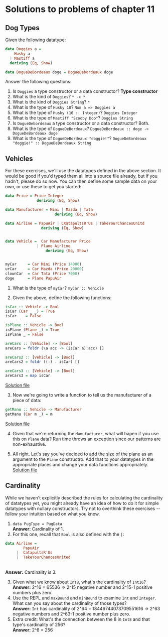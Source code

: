 # Solutions to problems of chapter 11

## Dog Types

Given the following datatype:
```hs
data Doggies a =
    Husky a
  | Mastiff a
  deriving (Eq, Show)

data DogueDeBordeaux doge = DogueDebordeaux doge
```
Answer the following questions:
1. Is `Doggies` a type constructor or a data constructor? **Type constructor**
2. What is the kind of `Doggies`? `* -> *`
3. What is the kind of `Doggies String`? `*`
4. What is the type of `Husky 10`? `Num a => Doggies a`
5. What is the type of `Husky (10 :: Integer)`? `Doggies Integer`
6. What is the type of `Mastiff "Scooby Doo"`? `Doggies String`
7. Is `DogueDebordeaux` a type constructor or a data constructor? Both.
8. What is the type of `DogueDeBordeaux`? `DogueDeBordeaux :: doge -> DogueDeBordeaux doge`
9. What is the type of `DogueDeBordeaux "doggie!"`? `DogueDeBordeaux "doggie!" :: DogueDeBordeaux String`


## Vehicles

For these exercises, we'll use the datatypes defined in the above section. It would be good if you'd typed them all into a source file already, but if you hadn't, please do so now. You can then define some sample data on your own, or use these to get you started:
```hs
data Price = Price Integer
              deriving (Eq, Show)

data Manufacturer = Mini | Mazda | Tata
                      deriving (Eq, Show)

data Airline = PapuAir | CXatapultsR'Us | TakeYourChancesUnitd
                deriving (Eq, Show)


data Vehicle =  Car Manufacturer Price
              | Plane Airline
                  deriving (Eq, Show)


myCar     = Car Mini (Price 14000)
urCar     = Car Mazda (Price 20000)
clownCar  = Car Tata (Price 7000)
doge      = Plane PapuAir
```
1. What is the type of `myCar`? `myCar :: Vehicle`

2. Given the above, define the following functions:

```hs
isCar :: Vehicle -> Bool
isCar (Car _ _) = True
isCar _  = False

isPlane :: Vehicle -> Bool
isPlane (Plane _) = True
isPlane _ = False

areCars :: [Vehicle] -> [Bool]
areCars = foldr (\a acc -> (isCar a):acc) []

areCars2 :: [Vehicle] -> [Bool]
areCars2 = foldr ((:) . isCar) []

areCars3 :: [Vehicle] -> [Bool]
areCars3 = map isCar
```
[Solution file](exercise.files/vehicles.hs)

3. Now we're going to write a function to tell us the manufacturer of a piece of data:

```hs
getManu :: Vehicle -> Manufacturer
getManu (Car m _) = m
```
[Solution file](exercise.files/vehicles.hs)

4. Given that we're returning the `Manufacturer`, what will hapen if you use this on `Plane` data? Run time throws an exception since our patterns are non-exhaustive.

5. All right. Let's say you've decided to add the size of the plane as an argument to the `Plane` constructro. Add that to your datatypes in the appropriate places and change your data functions appropriately.
[Solution file](exercise.files/vehicles.hs)


## Cardinality

While we haven't explicitly described the rules for calculating the cardinality of datatypes yet, you might already have an idea of how to do it for simple datatypes with nullary constructors. Try not to overthink these exercises -- follow your intuition based on what you know.

1. `data PugType = PugData`<br>**Answer:** Cardinality of 1.
2. For this one, recall that `Bool` is also defined with the `|`:

```hs
data Airline =
        PapuAir
     |  CatapultsR'Us
     |  TakeYourChancesUnited
```
<br>**Answer:** Cardinality is 3.

3. Given what we know about `Int8`, what's the cardinality of `Int16`?<br>**Answer:** 2^16 = 65536 => 2^15 negative number and 2^15-1 positive numbers plus zero.
4. Use the REPL and `maxBound` and `minBound` to examine `Int` and `Integer`. What can you say about the cardinality of those types?<br>**Answer:** `Int` has cardinality of 2^64 = 18446744073709551616 => 2^63 negative numbers and 2^63-1 positive number plus zero.
5. Extra credit: What's the connection between the 8 in `Int8` and that type's cardinality of 256?<br>**Answer:** 2^8 = 256  